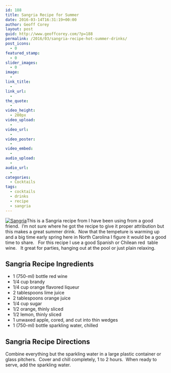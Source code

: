 ```yaml
---
id: 188
title: Sangria Recipe for Summer
date: 2016-03-14T16:31:19+00:00
author: Geoff Corey
layout: post
guid: http://www.geoffcorey.com/?p=188
permalink: /2016/03/sangria-recipe-hot-summer-drinks/
post_icons:
  - 0
featured_stamp:
  - 0
slider_images:
  - 0
image:
  - 
link_title:
  - 
link_url:
  - 
the_quote:
  - 
video_height:
  - 280px
video_upload:
  - 
video_url:
  - 
video_poster:
  - 
video_embed:
  - 
audio_upload:
  - 
audio_url:
  - 
categories:
  - Cocktails
tags:
  - cocktails
  - drinks
  - recipe
  - sangria
---
```

<div>
  <a href="http://i1.wp.com/www.geoffcorey.com/wp-content/uploads/2015/03/Sangria.jpg"><img class="size-thumbnail wp-image-189 alignleft" src="http://i2.wp.com/www.geoffcorey.com/wp-content/uploads/2015/03/Sangria-150x150.jpg?resize=150%2C150" alt="Sangria" data-recalc-dims="1" /></a>This is a Sangria recipe from I have been using from a good friend.  I&#8217;m not sure where he got the recipe to give it proper attribution but this makes a great summer drink.  Now that the tempeture is warming up and a big time early spring here in North Carolina I figure it would be a good time to share.   For this recipe I use a good Spanish or Chilean red  table wine.   It great for parties, hanging out at the pool or just plain relaxing.
</div>

## Sangria Recipe Ingredients

  * 1 (750-ml) bottle red wine
  * 1/4 cup brandy
  * 1/4 cup orange flavored liqueur
  * 2 tablespoons lime juice
  * 2 tablespoons orange juice
  * 1/4 cup sugar
  * 1/2 orange, thinly sliced
  * 1/2 lemon, thinly sliced
  * 1 unwaxed apple, cored, and cut into thin wedges
  * 1 (750-ml) bottle sparkling water, chilled

## Sangria Recipe Directions

<div>
  Combine everything but the sparkling water in a large plastic container or glass pitchers.  Cover and chill completely, 1 to 2 hours.  When ready to serve, add the sparkling water.
</div>